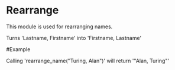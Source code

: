 Rearrange
=========

This module is used for rearranging names.

Turns 'Lastname, Firstname' into 'Firstname, Lastname'

#Example

Calling 'rearrange_name("Turing, Alan")' will return '"Alan, Turing"'

